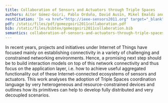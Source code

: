 ```yaml
---
title: Collaboration of Sensors and Actuators through Triple Spaces
authors: Aitor Gómez-Goiri, Pablo Orduña, David Ausín, Mikel Emaldi and Diego López-de-Ipiña
restCitation: 'In <a href="http://ieee-sensors2011.org" target="_blank">IEEE Sensors 2011</a>, pages 651-654. Limerick, Ireland, October 2011. ISBN: <a href="http://ieeexplore.ieee.org/xpl/freeabs_all.jsp?arnumber=6127316">978-1-4244-9290-9</a>.'
pdf: /static/files/pdf/gomezgoiri2011collaboration.pdf
bib: /static/files/bibtex/gomezgoiri2011collaboration.bib
semantics: collaboration-of-sensors-and-actuators-through-triple-spaces
---
```


In recent years, projects and initiatives under Internet of Things have focused mainly on establishing connectivity in a variety of challenging and constrained networking environments.
Hence, a promising next step should be to build interaction models on top of this network connectivity and thus focus on the application layer, i.e. how to achieve useful aggregated functionality out of these Internet-connected ecosystems of sensors and actuators.
This work analyses the adoption of Triple Spaces coordination language by very heterogeneous and resource-constrained devices and outlines how its primitives can help to develop fully distributed and very decoupled scenarios.
